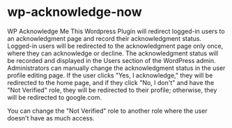 # wp-acknowledge-now
WP Acknowledge Me
This Wordpress Plugin will redirect logged-in users to an acknowledgment page and record their acknowledgment status.
Logged-in users will be redirected to the acknowledgment page only once, where they can acknowledge or decline.
The acknowledgment status will be recorded and displayed in the Users section of the WordPress admin.
Administrators can manually change the acknowledgment status in the user profile editing page.
If the user clicks "Yes, I acknowledge," they will be redirected to the home page, and if they click "No, I don't" and have the "Not Verified" role, they will be redirected to their profile; otherwise, they will be redirected to google.com.

You can change the "Not Verified" role to another role where the user doesn't have as much access.
